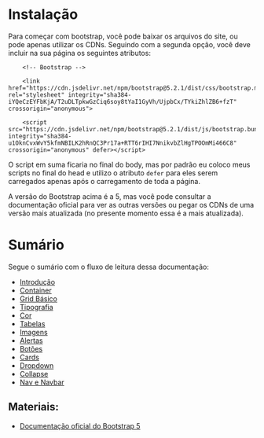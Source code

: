 # Instalação

Para começar com bootstrap, você pode baixar os arquivos do site, ou pode apenas utilizar os CDNs. Seguindo com a segunda opção, você deve incluir na sua página os seguintes atributos:

```
    <!-- Bootstrap -->
    
    <link href="https://cdn.jsdelivr.net/npm/bootstrap@5.2.1/dist/css/bootstrap.min.css" rel="stylesheet" integrity="sha384-iYQeCzEYFbKjA/T2uDLTpkwGzCiq6soy8tYaI1GyVh/UjpbCx/TYkiZhlZB6+fzT" crossorigin="anonymous">

    <script src="https://cdn.jsdelivr.net/npm/bootstrap@5.2.1/dist/js/bootstrap.bundle.min.js" integrity="sha384-u1OknCvxWvY5kfmNBILK2hRnQC3Pr17a+RTT6rIHI7NnikvbZlHgTPOOmMi466C8" crossorigin="anonymous" defer></script>
```

O script em suma ficaria no final do body, mas por padrão eu coloco meus scripts no final do head e utilizo o atributo `defer` para eles serem carregados apenas após o carregamento de toda a página.

A versão do Bootstrap acima é a 5, mas você pode consultar a documentação oficial para ver as outras versões ou pegar os CDNs de uma versão mais atualizada (no presente momento essa é a mais atualizada).

# Sumário

Segue o sumário com o fluxo de leitura dessa documentação:

- <a href="./introduction/README.md">Introdução</a>
- <a href="./container/README.md">Container</a>
- <a href="./grid/README.md">Grid Básico</a>
- <a href="./typography/README.md">Tipografia</a>
- <a href="./color/README.md">Cor</a>
- <a href="./tables/README.md">Tabelas</a>
- <a href="./images/README.md">Imagens</a>
- <a href="./alerts/README.md">Alertas</a>
- <a href="./buttons/README.md">Botões</a>
- <a href="./cards/README.md">Cards</a>
- <a href="./dropdown/README.md">Dropdown</a>
- <a href="./collapse/README.md">Collapse</a>
- <a href="./nav/README.md">Nav e Navbar</a>


## Materiais:

- <a href="https://getbootstrap.com/docs/5.2/getting-started/introduction/">Documentação oficial do Bootstrap 5</a>